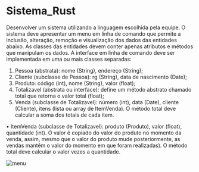 # Sistema_Rust
Desenvolver um sistema utilizando a linguagem escolhida pela equipe. O sistema deve apresentar um menu em
linha de comando que permite a inclusão, alteração, remoção e visualização dos dados das entidades abaixo. As
classes das entidades devem conter apenas atributos e métodos que manipulam os dados. A interface em linha de
comando deve ser implementada em uma ou mais classes separadas:

1. Pessoa (abstrata): nome (String), endereço (String);
2. Cliente (subclasse de Pessoa): rg (String), data de nascimento (Date);
3. Produto: código (int), nome (String), valor (float);
4. Totalizavel (abstrata ou interface): define um método abstrato chamado total que retorna o valor total
(float);
5. Venda (subclasse de Totalizavel): número (int), data (Date), cliente (Cliente), itens (lista ou array de
ItemVenda).
O método total deve calcular a soma dos totais de cada item.

• ItemVenda (subclasse de Totalizavel): produto (Produto), valor (float), quantidade (int).
O valor é copiado do valor do produto no momento da venda, assim, mesmo que o valor do produto mude posteriormente,
as vendas mantêm o valor do momento em que foram realizadas).
O método total deve calcular o valor vezes a quantidade.

![menu](https://github.com/nojirilucas/Sistema_Rust/assets/103136574/60a6ffc9-fe43-4ee4-ac35-716a65203000)
